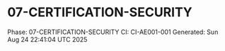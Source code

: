 # 07-CERTIFICATION-SECURITY
Phase: 07-CERTIFICATION-SECURITY
CI: CI-AE001-001
Generated: Sun Aug 24 22:41:04 UTC 2025
